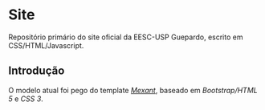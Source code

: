 # Site
Repositório primário do site oficial da EESC-USP Guepardo, escrito
em CSS/HTML/Javascript.

## Introdução
O modelo atual foi pego do template [_Mexant_](https://themewagon.com/themes/mexant/), baseado em _Bootstrap/HTML 5_ e _CSS 3_.
